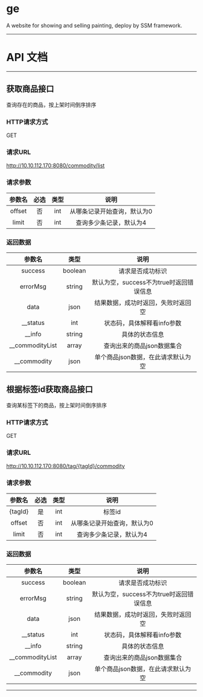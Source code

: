 # ge
A website for showing and selling painting, deploy by SSM framework.

****
# API 文档
****
获取商品接口
----
查询存在的商品，按上架时间倒序排序

### HTTP请求方式
GET

### 请求URL
http://10.10.112.170:8080/commodity/list

### 请求参数
|   参数名 |   必选 |   类型 |   说明 |
| :------: | :----: | :----: | :----: |
| offset   |   否   |   int  | 从哪条记录开始查询，默认为0 | 
| limit    |   否   |   int  | 查询多少条记录，默认为4     |

### 返回数据
|   参数名 |   类型 |   说明 |
| :------: | :----: | :----: |
| success  | boolean| 请求是否成功标识 | 
| errorMsg | string | 默认为空，success不为true时返回错误信息 |
| data     | json   | 结果数据，成功时返回，失败时返回空      |
| __status | int    | 状态码，具体解释看info参数 |
| __info   | string | 具体的状态信息 |
| __commodityList| array | 查询出来的商品json数据集合 |
| __commodity| json | 单个商品json数据，在此请求默认为空 |

根据标签id获取商品接口
----
查询某标签下的商品，按上架时间倒序排序

### HTTP请求方式
GET

### 请求URL
http://10.10.112.170:8080/tag/{tagId}/commodity


### 请求参数
|   参数名 |   必选 |   类型 |   说明 |
| :------: | :----: | :----: | :----: |
| {tagId}  |   是   |   int  | 标签id | 
| offset   |   否   |   int  | 从哪条记录开始查询，默认为0 | 
| limit    |   否   |   int  | 查询多少条记录，默认为4     |

### 返回数据
|   参数名 |   类型 |   说明 |
| :------: | :----: | :----: |
| success  | boolean| 请求是否成功标识 | 
| errorMsg | string | 默认为空，success不为true时返回错误信息 |
| data     | json   | 结果数据，成功时返回，失败时返回空      |
| __status | int    | 状态码，具体解释看info参数 |
| __info   | string | 具体的状态信息 |
| __commodityList| array | 查询出来的商品json数据集合 |
| __commodity| json | 单个商品json数据，在此请求默认为空 |
      
      
****